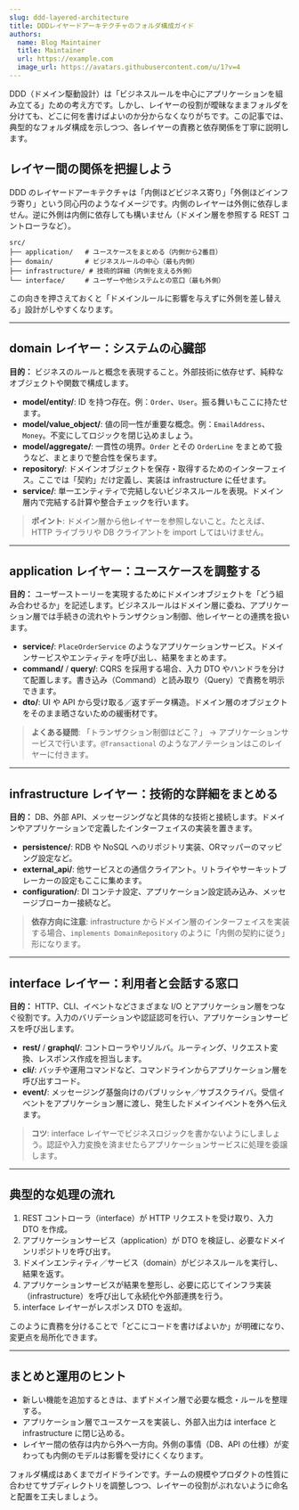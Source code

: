 ```yaml
---
slug: ddd-layered-architecture
title: DDDレイヤードアーキテクチャのフォルダ構成ガイド
authors:
  name: Blog Maintainer
  title: Maintainer
  url: https://example.com
  image_url: https://avatars.githubusercontent.com/u/1?v=4
---
```


DDD（ドメイン駆動設計）は「ビジネスルールを中心にアプリケーションを組み立てる」ための考え方です。しかし、レイヤーの役割が曖昧なままフォルダを分けても、どこに何を書けばよいのか分からなくなりがちです。この記事では、典型的なフォルダ構成を示しつつ、各レイヤーの責務と依存関係を丁寧に説明します。

<!--truncate-->

## レイヤー間の関係を把握しよう

DDD のレイヤードアーキテクチャは「内側ほどビジネス寄り」「外側ほどインフラ寄り」という同心円のようなイメージです。内側のレイヤーは外側に依存しません。逆に外側は内側に依存しても構いません（ドメイン層を参照する REST コントローラなど）。

```text
src/
├── application/   # ユースケースをまとめる（内側から2番目）
├── domain/        # ビジネスルールの中心（最も内側）
├── infrastructure/ # 技術的詳細（内側を支える外側）
└── interface/     # ユーザーや他システムとの窓口（最も外側）
```

この向きを押さえておくと「ドメインルールに影響を与えずに外側を差し替える」設計がしやすくなります。

---

## domain レイヤー：システムの心臓部

**目的：** ビジネスのルールと概念を表現すること。外部技術に依存せず、純粋なオブジェクトや関数で構成します。

- **model/entity/**: ID を持つ存在。例：`Order`、`User`。振る舞いもここに持たせます。
- **model/value_object/**: 値の同一性が重要な概念。例：`EmailAddress`、`Money`。不変にしてロジックを閉じ込めましょう。
- **model/aggregate/**: 一貫性の境界。`Order` とその `OrderLine` をまとめて扱うなど、まとまりで整合性を保ちます。
- **repository/**: ドメインオブジェクトを保存・取得するためのインターフェイス。ここでは「契約」だけ定義し、実装は infrastructure に任せます。
- **service/**: 単一エンティティで完結しないビジネスルールを表現。ドメイン層内で完結する計算や整合チェックを行います。

> **ポイント**: ドメイン層から他レイヤーを参照しないこと。たとえば、HTTP ライブラリや DB クライアントを import してはいけません。

---

## application レイヤー：ユースケースを調整する

**目的：** ユーザーストーリーを実現するためにドメインオブジェクトを「どう組み合わせるか」を記述します。ビジネスルールはドメイン層に委ね、アプリケーション層では手続きの流れやトランザクション制御、他レイヤーとの連携を扱います。

- **service/**: `PlaceOrderService` のようなアプリケーションサービス。ドメインサービスやエンティティを呼び出し、結果をまとめます。
- **command/** / **query/**: CQRS を採用する場合、入力 DTO やハンドラを分けて配置します。書き込み（Command）と読み取り（Query）で責務を明示できます。
- **dto/**: UI や API から受け取る／返すデータ構造。ドメイン層のオブジェクトをそのまま晒さないための緩衝材です。

> **よくある疑問**: 「トランザクション制御はどこ？」 → アプリケーションサービスで行います。`@Transactional` のようなアノテーションはこのレイヤーに付きます。

---

## infrastructure レイヤー：技術的な詳細をまとめる

**目的：** DB、外部 API、メッセージングなど具体的な技術と接続します。ドメインやアプリケーションで定義したインターフェイスの実装を置きます。

- **persistence/**: RDB や NoSQL へのリポジトリ実装、ORマッパーのマッピング設定など。
- **external_api/**: 他サービスとの通信クライアント。リトライやサーキットブレーカーの設定もここに集めます。
- **configuration/**: DI コンテナ設定、アプリケーション設定読み込み、メッセージブローカー接続など。

> **依存方向に注意**: infrastructure からドメイン層のインターフェイスを実装する場合、`implements DomainRepository` のように「内側の契約に従う」形になります。

---

## interface レイヤー：利用者と会話する窓口

**目的：** HTTP、CLI、イベントなどさまざまな I/O とアプリケーション層をつなぐ役割です。入力のバリデーションや認証認可を行い、アプリケーションサービスを呼び出します。

- **rest/** / **graphql/**: コントローラやリゾルバ。ルーティング、リクエスト変換、レスポンス作成を担当します。
- **cli/**: バッチや運用コマンドなど、コマンドラインからアプリケーション層を呼び出すコード。
- **event/**: メッセージング基盤向けのパブリッシャ／サブスクライバ。受信イベントをアプリケーション層に渡し、発生したドメインイベントを外へ伝えます。

> **コツ**: interface レイヤーでビジネスロジックを書かないようにしましょう。認証や入力変換を済ませたらアプリケーションサービスに処理を委譲します。

---

## 典型的な処理の流れ

1. REST コントローラ（interface）が HTTP リクエストを受け取り、入力 DTO を作成。
2. アプリケーションサービス（application）が DTO を検証し、必要なドメインリポジトリを呼び出す。
3. ドメインエンティティ／サービス（domain）がビジネスルールを実行し、結果を返す。
4. アプリケーションサービスが結果を整形し、必要に応じてインフラ実装（infrastructure）を呼び出して永続化や外部連携を行う。
5. interface レイヤーがレスポンス DTO を返却。

このように責務を分けることで「どこにコードを書けばよいか」が明確になり、変更点を局所化できます。

---

## まとめと運用のヒント

- 新しい機能を追加するときは、まずドメイン層で必要な概念・ルールを整理する。
- アプリケーション層でユースケースを実装し、外部入出力は interface と infrastructure に閉じ込める。
- レイヤー間の依存は内から外へ一方向。外側の事情（DB、API の仕様）が変わっても内側のモデルは影響を受けにくくなります。

フォルダ構成はあくまでガイドラインです。チームの規模やプロダクトの性質に合わせてサブディレクトリを調整しつつ、レイヤーの役割がぶれないように命名と配置を工夫しましょう。

